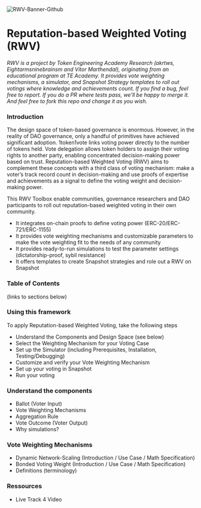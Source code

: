 
![RWV-Banner-Github](https://github.com/user-attachments/assets/0d60b3ff-bec3-4cbe-882f-1049f92426b1)

# Reputation-based Weighted Voting (RWV)

_RWV is a project by Token Engineering Academy Research (akrtws, Eightarmsninebrainsm and Vitor Marthendal), originating from an educational program at TE Academy. It provides vote weighting mechanisms, a simulator, and Snapshot Strategy templates to roll out votings where knowledge and achievements count. If you find a bug, feel free to report. If you do a PR where tests pass, we'll be happy to merge it. And feel free to fork this repo and change it as you wish._


### Introduction
The design space of token-based governance is enormous. However, in the reality of DAO governance, only a handful of primitives have achieved significant adoption. 1token1vote links voting power directly to the number of tokens held. Vote delegation allows token holders to assign their voting rights to another party, enabling concentrated decision-making power based on trust. Reputation-based Weighted Voting (RWV) aims to complement these concepts with a third class of voting mechanism: make a voter’s track record count in decision-making and use proofs of expertise and achievements as a signal to define the voting weight and decision-making power.

This RWV Toolbox enable communities, governance researchers and DAO participants to roll out reputation-based weighted voting in their own community.
* It integrates on-chain proofs to define voting power (ERC-20/ERC-721/ERC-1155)
* It provides vote weighting mechanisms and customizable parameters to make the vote weighting fit to the needs of any community
* It provides ready-to-run simulations to test the parameter settings (dictatorship-proof, sybil resistance)
* It offers templates to create Snapshot strategies and role out a RWV on Snapshot

### Table of Contents
(links to sections below)


### Using this framework
To apply Reputation-based Weighted Voting, take the following steps
* Understand the Components and Design Space (see below)
* Select the Weighting Mechanism for your Voting Case
* Set up the Simulator (including Prerequisites, Installation, Testing/Debugging)
* Customize and verify your Vote Weighting Mechanism
* Set up your voting in Snapshot
* Run your voting

### Understand the components
* Ballot (Voter Input)
* Vote Weighting Mechanisms
* Aggregation Rule
* Vote Outcome (Voter Output)
* Why simulations?

### Vote Weighting Mechanisms
* Dynamic Network-Scaling (Introduction / Use Case / Math Specification)
* Bonded Voting Weight (Introduction / Use Case / Math Specification)
* Definitions (terminology)

### Ressources
* Live Track 4 Video
  
